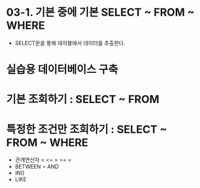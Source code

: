 03-1. 기본 중에 기본 SELECT ~ FROM ~ WHERE
==========================

- SELECT문을 통해 테이블에서 데이터를 추출한다.

# 실습용 데이터베이스 구축


# 기본 조회하기 : SELECT ~ FROM


# 특정한 조건만 조회하기 : SELECT ~ FROM ~ WHERE
- 관계연산자 < <= > >= =
- BETWEEN ~ AND
- IN()
- LIKE